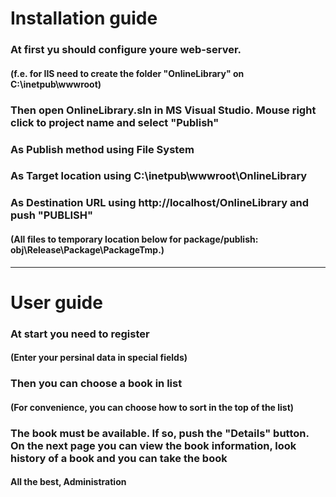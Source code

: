 <h1>Installation guide</h1>
<h3>At first yu should configure youre web-server.</h3>
<h4>(f.e. for IIS need to create the folder "OnlineLibrary" on C:\inetpub\wwwroot)</h4>
<h3>Then open OnlineLibrary.sln in MS Visual Studio. Mouse right click to project name and select "Publish"</h3>
<h3>As Publish method using File System</h3>
<h3>As Target location using C:\inetpub\wwwroot\OnlineLibrary</h3>
<h3>As Destination URL using http://localhost/OnlineLibrary and push "PUBLISH"</h3>
<h4>(All files to temporary location below for package/publish: obj\Release\Package\PackageTmp.)</h4>
<hr />
<h1>User guide</h1>
<h3>At start you need to register</h3>
<h4>(Enter your persinal data in special fields)</h4>
<h3>Then you can choose a book in list</h3>
<h4>(For convenience, you can choose how to sort in the top of the list)</h4>
<h3>The book must be available. If so, push the "Details" button.
On the next page you can view the book information, look history of a book and you can take the book</h3>
<h4>All the best, Administration</h4>
